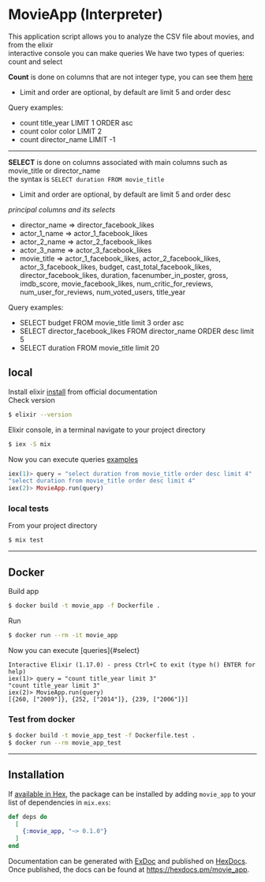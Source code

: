 # MovieApp (Interpreter)

This application script allows you to analyze the CSV file about movies, and from the elixir  
interactive console you can make queries
We have two types of queries: count and select

**Count** is done on columns that are not integer type, you can see them [here](https://github.com/Ma7rodal/interpreter/blob/main/lib/movie_app/constants.ex#L27)  
- Limit and order are optional, by default are limit 5 and order desc
  
<a name="count">Query examples</a>:  
- count title_year LIMIT 1 ORDER asc
- count color color LIMIT 2
- count director_name LIMIT -1

------------

**SELECT** is done on columns associated with main columns such as movie_title or director_name   
the syntax is `SELECT duration FROM movie_title`
- Limit and order are optional, by default are limit 5 and order desc

*principal columns and its selects*
- director_name => director_facebook_likes
- actor_1_name => actor_1_facebook_likes
- actor_2_name => actor_2_facebook_likes
- actor_3_name => actor_3_facebook_likes
- movie_title => actor_1_facebook_likes, actor_2_facebook_likes, actor_3_facebook_likes, budget, cast_total_facebook_likes, director_facebook_likes, duration, facenumber_in_poster, gross, imdb_score, movie_facebook_likes, num_critic_for_reviews, num_user_for_reviews, num_voted_users, title_year

<a name="select">Query examples</a>: 
- SELECT budget FROM movie_title limit 3 order asc
- SELECT director_facebook_likes FROM director_name ORDER desc limit 5
- SELECT duration FROM movie_title limit 20

## local
Install elixir [install](https://elixir-lang.org/install.html) from official documentation  
Check version  
```bash
$ elixir --version
```
Elixir console, in a terminal navigate to your project directory
```bash
$ iex -S mix
```
Now you can execute queries [examples](#count)
```elixir
iex(1)> query = "select duration from movie_title order desc limit 4"
"select duration from movie_title order desc limit 4"
iex(2)> MovieApp.run(query)
```

### local tests
From your project directory
```bash
$ mix test
```
------------
## Docker
Build app  
```bash
$ docker build -t movie_app -f Dockerfile .
```
Run  
```bash
$ docker run --rm -it movie_app
```
Now you can execute [queries]{#select}
```
Interactive Elixir (1.17.0) - press Ctrl+C to exit (type h() ENTER for help)
iex(1)> query = "count title_year limit 3"
"count title_year limit 3"
iex(2)> MovieApp.run(query)
[{260, ["2009"]}, {252, ["2014"]}, {239, ["2006"]}]
```

### Test from docker
```bash
$ docker build -t movie_app_test -f Dockerfile.test .
$ docker run --rm movie_app_test
```
------------
## Installation

If [available in Hex](https://hex.pm/docs/publish), the package can be installed
by adding `movie_app` to your list of dependencies in `mix.exs`:

```elixir
def deps do
  [
    {:movie_app, "~> 0.1.0"}
  ]
end
```

Documentation can be generated with [ExDoc](https://github.com/elixir-lang/ex_doc)
and published on [HexDocs](https://hexdocs.pm). Once published, the docs can
be found at <https://hexdocs.pm/movie_app>.
